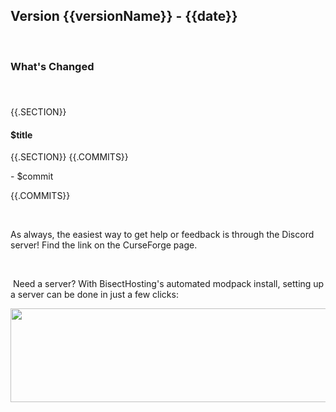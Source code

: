 <h2>Version {{versionName}} - {{date}}</h2>
<p>&nbsp;</p>
<h3>What's Changed</h3>
<p><span style="font-size: 1.2rem;">&nbsp;</span></p>
{{.SECTION}}<h4><strong>$title</strong></h4>{{.SECTION}}
{{.COMMITS}}<p>- $commit</p>{{.COMMITS}}
<p>&nbsp;</p>
<p>As always, the easiest way to get help or feedback is through the Discord server! Find the link on the CurseForge page.</p>
<p>&nbsp;</p>
<p>&nbsp;Need a server? With BisectHosting's&nbsp;automated modpack install, setting up a server can be done in just a few clicks:</p>
<p><span style="font-size: 24px;"><a href="https://www.curseforge.com/linkout?remoteUrl=https%253a%252f%252fbisecthosting.com%252fWinDanesz"><img src="https://www.bisecthosting.com/partners/custom-banners/a2f8bf1e-2d39-48c4-a80d-02ef73cdd36c.png" width="900" height="150" /></a></span></p>
